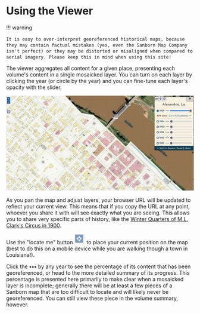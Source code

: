 # Using the Viewer

!!! warning

    It is easy to over-interpret georeferenced historical maps, because they may contain factual mistakes (yes, even the Sanborn Map Company isn't perfect) or they may be distorted or misaligned when compared to aerial imagery. Please keep this in mind when using this site!

The viewer aggregates all content for a given place, presenting each volume's content in a single mosaicked layer. You can turn on each layer by clicking the year (or circle by the year) and you can fine-tune each layer's opacity with the slider.

[![Viewer for Alexandria, LA](_assets/images/viewer-alexandria.png)](https://oldinsurancemaps.net/viewer/alexandria-la)

As you pan the map and adjust layers, your browser URL will be updated to reflect your current view. This means that if you copy the URL at any point, whoever you share it with will see exactly what you are seeing. This allows you to share very specific parts of history, like the [Winter Quarters of M.L. Clark's Circus in 1900](https://oldinsurancemaps.net/viewer/alexandria-la/?sanborn03267_006=0&sanborn03267_005=0&sanborn03267_004=100&sanborn03267_003=0&sanborn03267_002=0&sanborn03267_001=0#/center/-92.45465,31.31151/zoom/20.5).

Use the "locate me" button ![location button](_assets/images/location-btn.png) to place your current position on the map (best to do this on a mobile device while you are walking though a town in Louisiana!).

Click the **•••** by any year to see the percentage of its content that has been georeferenced, or head to the more detailed summary of its progress. This percentage is presented here primarily to make clear when a mosaicked layer is incomplete; generally there will be at least a few pieces of a Sanborn map that are too difficult to locate and will likely never be georeferenced. You can still view these piece in the volume summary, however.